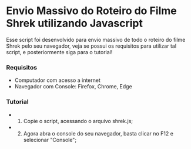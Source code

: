 # Envio Massivo do Roteiro do Filme Shrek utilizando Javascript

Esse script foi desenvolvido para envio massivo de todo o roteiro do filme Shrek pelo seu navegador, veja se possui os requisitos para utilizar tal script, e posteriormente siga para o tutorial!

### Requisitos
    
- Computador com acesso a internet
- Navegador com Console: Firefox, Chrome, Edge

### Tutorial
    
- 1. Copie o script, acessando o arquivo shrek.js;
- 2. Agora abra o console do seu navegador, basta clicar no F12 e selecionar "Console";
